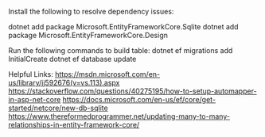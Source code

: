 Install the following to resolve dependency issues:

dotnet add package Microsoft.EntityFrameworkCore.Sqlite
dotnet add package Microsoft.EntityFrameworkCore.Design

Run the following commands to build table:
dotnet ef migrations add InitialCreate
dotnet ef database update

Helpful Links:
https://msdn.microsoft.com/en-us/library/jj592676(v=vs.113).aspx
https://stackoverflow.com/questions/40275195/how-to-setup-automapper-in-asp-net-core
https://docs.microsoft.com/en-us/ef/core/get-started/netcore/new-db-sqlite
https://www.thereformedprogrammer.net/updating-many-to-many-relationships-in-entity-framework-core/
